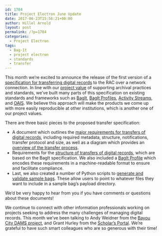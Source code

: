 ```yaml
---
id: 1784
title: Project Electron June Update
date: 2017-06-23T15:56:21+00:00
author: Hillel Arnold
layout: post
permalink: /?p=1784
categories:
  - Project Electron
tags:
  - Bag-It
  - project electron
  - standards
  - transfer
---
```

This month we’re excited to announce the release of the first version of a [specification for transferring digital records](https://github.com/RockefellerArchiveCenter/project_electron/tree/master/transfer) to the RAC over a network connection. In line with our [project value](http://projectelectron.rockarch.org/?#values) of supporting archival practices and standards, we’ve built many parts of this specification on existing standards and frameworks such as [BagIt](https://en.wikipedia.org/wiki/BagIt), [BagIt Profiles](https://github.com/ruebot/bagit-profiles), [Activity Streams](http://activitystrea.ms/), and [OAIS](https://en.wikipedia.org/wiki/Open_Archival_Information_System). We believe this approach will make the products we come up with more easily reproducible at other institutions, which is another one of our project values.<!--more-->

There are three basic pieces to the proposed transfer specification:

* A document which outlines the [major requirements for transfers of digital records](https://github.com/RockefellerArchiveCenter/project_electron/blob/master/transfer/requirements.md), including required metadata, structure, notifications, transfer protocol and size, as well as a diagram which provides an [overview of the transfer process](https://github.com/RockefellerArchiveCenter/project_electron/blob/master/transfer/transfer-process-diagram.png).
* Requirements for the [structure of transfers of digital records](https://github.com/RockefellerArchiveCenter/project_electron/blob/master/transfer/bagit-specification.md), which are based on the BagIt specification. We also included a [BagIt Profile](https://github.com/RockefellerArchiveCenter/project_electron/blob/master/transfer/organizational-bag-profile.json) which encodes these requirements in a machine-readable format to ensure and facilitate compliance.
* Last, we also created a number of Python scripts to [generate and validate sample bags](https://github.com/RockefellerArchiveCenter/project_electron/tree/master/transfer/example-scripts). These allow users to point to whatever files they want to include in a sample bag’s payload directory.

We’d be very happy to hear from you if you have comments or questions about these documents!

We continue to connect with other information professionals working on projects seeking to address the many challenges of managing digital records. This month we’ve been talking to Andy Weidner from the [Bayou City DAMS project](http://journal.code4lib.org/articles/12342), and Grant Hurley from the [Scholar’s Portal](http://scholarsportal.info/). We’re grateful to have such smart colleagues who are so generous with their time!
